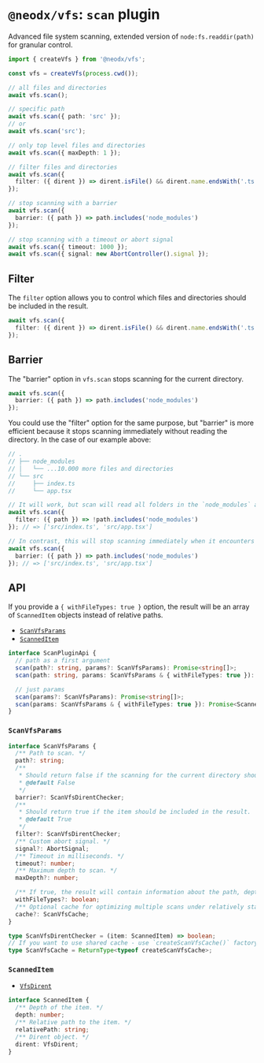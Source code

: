 # `@neodx/vfs`: `scan` plugin <Badge type="tip" text="builtin" />

Advanced file system scanning, extended version of `node:fs.readdir(path)` for granular control.

```typescript
import { createVfs } from '@neodx/vfs';

const vfs = createVfs(process.cwd());

// all files and directories
await vfs.scan();

// specific path
await vfs.scan({ path: 'src' });
// or
await vfs.scan('src');

// only top level files and directories
await vfs.scan({ maxDepth: 1 });

// filter files and directories
await vfs.scan({
  filter: ({ dirent }) => dirent.isFile() && dirent.name.endsWith('.ts')
});

// stop scanning with a barrier
await vfs.scan({
  barrier: ({ path }) => path.includes('node_modules')
});

// stop scanning with a timeout or abort signal
await vfs.scan({ timeout: 1000 });
await vfs.scan({ signal: new AbortController().signal });
```

## Filter

The `filter` option allows you to control which files and directories should be included in the result.

```typescript
await vfs.scan({
  filter: ({ dirent }) => dirent.isFile() && dirent.name.endsWith('.ts')
});
```

## Barrier

The "barrier" option in `vfs.scan` stops scanning for the current directory.

```typescript
await vfs.scan({
  barrier: ({ path }) => path.includes('node_modules')
});
```

You could use the "filter" option for the same purpose, but "barrier" is more efficient because it stops scanning immediately without reading the directory.
In the case of our example above:

```typescript
// .
// ├── node_modules
// │   └── ...10.000 more files and directories
// └── src
//     ├── index.ts
//     └── app.tsx

// It will work, but scan will read all folders in the `node_modules` and only then filter them out:
await vfs.scan({
  filter: ({ path }) => !path.includes('node_modules')
}); // => ['src/index.ts', 'src/app.tsx']

// In contrast, this will stop scanning immediately when it encounters the `node_modules` directory:
await vfs.scan({
  barrier: ({ path }) => path.includes('node_modules')
}); // => ['src/index.ts', 'src/app.tsx']
```

## API

If you provide a `{ withFileTypes: true }` option, the result will be an array of `ScannedItem` objects instead of relative paths.

- [`ScanVfsParams`](#scanvfsparams)
- [`ScannedItem`](#scanneditem)

```typescript
interface ScanPluginApi {
  // path as a first argument
  scan(path?: string, params?: ScanVfsParams): Promise<string[]>;
  scan(path: string, params: ScanVfsParams & { withFileTypes: true }): Promise<ScannedItem[]>;

  // just params
  scan(params?: ScanVfsParams): Promise<string[]>;
  scan(params: ScanVfsParams & { withFileTypes: true }): Promise<ScannedItem[]>;
}
```

### `ScanVfsParams`

```typescript
interface ScanVfsParams {
  /** Path to scan. */
  path?: string;
  /**
   * Should return false if the scanning for the current directory should be stopped.
   * @default False
   */
  barrier?: ScanVfsDirentChecker;
  /**
   * Should return true if the item should be included in the result.
   * @default True
   */
  filter?: ScanVfsDirentChecker;
  /** Custom abort signal. */
  signal?: AbortSignal;
  /** Timeout in milliseconds. */
  timeout?: number;
  /** Maximum depth to scan. */
  maxDepth?: number;

  /** If true, the result will contain information about the path, depth, relativePath and dirent. */
  withFileTypes?: boolean;
  /** Optional cache for optimizing multiple scans under relatively static conditions. */
  cache?: ScanVfsCache;
}

type ScanVfsDirentChecker = (item: ScannedItem) => boolean;
// If you want to use shared cache - use `createScanVfsCache()` factory.
type ScanVfsCache = ReturnType<typeof createScanVfsCache>;
```

### `ScannedItem`

- [`VfsDirent`](../api/common.md#vfsdirent)

```typescript
interface ScannedItem {
  /** Depth of the item. */
  depth: number;
  /** Relative path to the item. */
  relativePath: string;
  /** Dirent object. */
  dirent: VfsDirent;
}
```
